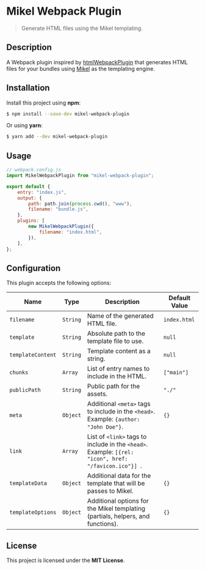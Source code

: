 # Mikel Webpack Plugin

> Generate HTML files using the Mikel templating.

## Description

A Webpack plugin inspired by [htmlWebpackPlugin](https://github.com/jantimon/html-webpack-plugin) that generates HTML files for your bundles using [Mikel](https://github.com/jmjuanes/mikel) as the templating engine.

## Installation

Install this project using **npm**:

```bash
$ npm install --save-dev mikel-webpack-plugin
```

Or using **yarn**:

```bash
$ yarn add --dev mikel-webpack-plugin
```

## Usage

```javascript
// webpack.config.js
import MikelWebpackPlugin from "mikel-webpack-plugin";

export default {
    entry: "index.js",
    output: {
        path: path.join(process.cwd(), "www"),
        filename: "bundle.js",
    },
    plugins: [
        new MikelWebpackPlugin({
            filename: "index.html",
        }),
    ],
};
```

## Configuration

This plugin accepts the following options:

| Name | Type | Description | Default Value |
|------|------|-------------|---------------|
| `filename` | `String` | Name of the generated HTML file. | `index.html` |
| `template` | `String` | Absolute path to the template file to use. | `null` |
| `templateContent` | `String` | Template content as a string. | `null` |
| `chunks` | `Array` | List of entry names to include in the HTML. | `["main"]` |
| `publicPath` | `String` | Public path for the assets. | `"./"` |
| `meta` | `Object` | Additional `<meta>` tags to include in the `<head>`. Example: `{author: "John Doe"}`. | `{}` |
| `link` | `Array` | List of `<link>` tags to include in the `<head>`. Example: `[{rel: "icon", href: "/favicon.ico"}] `. |
| `templateData` | `Object` | Additional data for the template that will be passes to Mikel. | `{}` |
| `templateOptions` | `Object` | Additional options for the Mikel templating (partials, helpers, and functions). | `{}` |


## License

This project is licensed under the **MIT License**.
